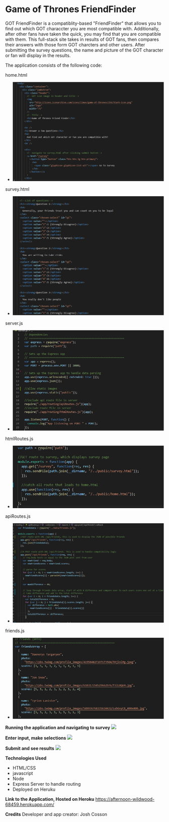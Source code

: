 # Game of Thrones FriendFinder

GOT FriendFinder is a compatiblity-based "FriendFinder" that allows you to find out which GOT characcter you are most compatible with. Additionally, after other fans have taken the quick, you may find that you are compatible with them. This full-stack site takes in results of GOT fans, then compares their answers with those form GOT charcters and other users. After submitting the survey questions, the name and picture of the GOT character or fan will display in the results.

The application consists of the following code:

home.html

- ![](home_html.PNG)

survey.html

- ![](survey_html.PNG)

server.js

- ![](server_js.PNG)

htmlRoutes.js

- ![](html_routes.PNG)

apiRoutes.js

- ![](api_routes.PNG)

friends.js

- ![](friends_js.PNG)

**Running the application and navigating to survey**
![](bamazonCustomer.gif)

**Enter input, make selections**
![](notEnoughinStock.gif)

**Submit and see results**
![](notEnoughinStock.gif)

**Technologies Used**

- HTML/CSS
- javascript
- Node
- Express Server to handle routing
- Deployed on Heruku

**Link to the Application, Hosted on Heroku**
https://afternoon-wildwood-68459.herokuapp.com/

**Credits**
Developer and app creator: Josh Cosson
